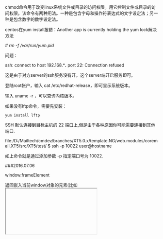 chmod命令用于改变linux系统文件或目录的访问权限。用它控制文件或目录的访问权限。该命令有两种用法。一种是包含字母和操作符表达式的文字设定法；另一种是包含数字的数字设定法。

centos在yum install报错：Another app is currently holding the yum lock解决方法

*# rm -f /var/run/yum.pid*


问题：

ssh: connect to host 192.168.***.** port 22: Connection refused

这是由于对方server的ssh服务没有开。这个server端开启服务即可。 

登陆root帐户，输入 cat  /etc/redhat-release，即可显示系统版本。

输入 uname  -r ，可以查询内核版本。

 如果没有lftp命令，需要先安装：

    yum install lftp


SSH 默认连接到目标主机的 22 端口上,但是由于各种原因你可能需要连接到其他端口.

file:/D:/Mailtech/cmdev/branches/XT5.0.x/template.NG/web.modules/coremail.XT5/src/XT5/test/    $ ssh -p 10022 user@hostname

如上命令就是通过添加参数 -p 指定端口号为 10022.


###2016.07.06

window.frameElement

返回嵌入当前window对象的元素(比如 <iframe> 或者 <object>),如果当前window对象已经是顶层窗口,则返回null.


    new Dialog({
        trigger: '#example5',
        height: '400px'
    }).before('show',function() {
        this.set('content', this.activeTrigger.attr('data-src'));
    });




deferred对象就是jQuery的回调函数解决方案。

dtd.resolve()的意思是，将dtd对象的执行状态从"未完成"改为"已完成"，从而触发done()方法。

还存在一个deferred.reject()方法，作用是将dtd对象的执行状态从"未完成"改为"已失败"，从而触发fail()方法。

jQuery提供了deferred.promise()方法。它的作用是，在原来的deferred对象上返回另一个deferred对象，后者只开放与改变执行状态无关的方法（比如done()方法和fail()方法），屏蔽与改变执行状态有关的方法（比如resolve()方法和reject()方法），从而使得执行状态不能被改变。


1） $.Deferred() 生成一个deferred对象。

　　（2） deferred.done() 指定操作成功时的回调函数

　　（3） deferred.fail() 指定操作失败时的回调函数

　　（4） deferred.promise() 没有参数时，返回一个新的deferred对象，该对象的运行状态无法被改变；接受参数时，作用为在参数对象上部署deferred接口。

　　（5） deferred.resolve() 手动改变deferred对象的运行状态为"已完成"，从而立即触发done()方法。

　　（6）deferred.reject() 这个方法与deferred.resolve()正好相反，调用后将deferred对象的运行状态变为"已失败"，从而立即触发fail()方法。

　　（7） $.when() 为多个操作指定回调函数。

除了这些方法以外，deferred对象还有二个重要方法，上面的教程中没有涉及到。

　　（8）deferred.then()

有时为了省事，可以把done()和fail()合在一起写，这就是then()方法。



**打开项目下的.idea文件夹，找到其中的vcs.xml打开，将<mapping directory="" vcs="" />中的vcs的值清空即可**



当一个程序开始启动后，stdin, stdout, and stderr are 0, 1,and 2，其它的文件描述符则排在其后。

 Linux的本质就是一切皆文件，输入输出设备也是以文件形式存在和管理的。

内核启动的时候默认打开这三个I/O设备文件：标准输入文件stdin，标准输出文件stdout，标准错误输出文件stderr，分别得到文件描述符 0, 1, 2。

jQuery.inArray()函数用于在数组中搜索指定的值，并返回其索引值。如果数组中不存在该值，则返回 -1。




2016.07.15


断点调试，查看位置出发函数，   
core  文件proto 函数

熟悉整体布局，函数位置，调用



.sendMessage
.offMessage
.subscribe
.publish
.unsubscrib



jQuery的deferred对象详解

deferred对象就是jQuery的回调函数解决方案defer的意思是"延迟"
为多个操作指定回调函数

deferred对象的另一大好处，就是它允许你为多个事件指定一个回调函数，这是传统写法做不到的。

请看下面的代码，它用到了一个新的方法$.when()：

    　　$.when($.ajax("test1.html"), $.ajax("test2.html"))

    　　.done(function(){ alert("哈哈，成功了！"); })

    　　.fail(function(){ alert("出错啦！"); });

    （运行代码示例4）

这段代码的意思是，先执行两个操作$.ajax("test1.html")和$.ajax("test2.html")，如果都成功了，就运行done()指定的回调函数；如果有一个失败或都失败了，就执行fail()指定的回调函数。

jQuery规定，deferred对象有三种执行状态----未完成，已完成和已失败。如果执行状态是"已完成"（resolved）,deferred对象立刻调用done()方法指定的回调函数；如果执行状态是"已失败"，调用fail()方法指定的回调函数；如果执行状态是"未完成"，则继续等待，或者调用progress()方法指定的回调函数（jQuery1.7版本添加）。

还存在一个deferred.reject()方法，作用是将dtd对象的执行状态从"未完成"改为"已失败"，从而触发fail()方法。

有时为了省事，可以把done()和fail()合在一起写，这就是then()方法。

    　　$.when($.ajax( "/main.php" ))

    　　.then(successFunc, failureFunc );


react sixiang 
if (sessionStorage.clickcount) {
    sessionStorage.clickcount = Number(sessionStorage.clickcount)+1;
} else {
    sessionStorage.clickcount = 1;
}
document.getElementById("result").innerHTML = "you have clicked the button " + sessionStorage.clickcount + "times in this session.";





some thing not right , try every detatial

>Node

Generators are functions which can be exited and later re-entered. Their context (variable bindings) will be saved across re-entrances. --- https://developer.mozilla.org...





F8: 继续执行
F10: step over, 单步执行, 不进入函数
F11: step into, 单步执行, 进入函数
shift + F11: step out, 跳出函数
ctrl + o: 打开文件
ctrl + shit + o: 跳到函数定义位置
ctrl + shift + f: 所有脚本中搜索


一个 Promise 一般有3种状态：

pending: 初始状态，不是fulfilled，也不是rejected.
fulfilled: 操作成功完成.
rejected: 操作失败.

CSS雪碧图合并 - 减少请求
合并压缩CSS跟JavaScript代码 - 减少请求
CSS代码放在header头部里面，JavaScript代码放到body结束之前 - 因为JavaScript代码执行会阻塞
然后我们可以自豪地晒出下面的代码片段：

<!DOCTYPE HTML>
<html>
    <head>
        <link rel="stylesheet" href="xxx.cdn.com/??a.css,b.css" />
    </head>
    <body>
        ...
        <script src="xxx.cdn.com/??a.js,b.js"></script>
    </body>
</html>


在每个 HTTP 2.0 的 流 里面有个 优先值 ，这个 优先值 确定着客户端跟服务器处理不同的 流 采取不同的 优先级策略 ，高优先级的应该优先发送，但这不会绝对的（绝对等待会导致 首队阻塞 问题）。在分配处理资源和客户端与服务器间的宽带，不同优先级的混合都是必须的。

HTTP 2.0 新增加 服务器提示 ，可以先于客户端检测到将要请求的资源，提前通知客户端，服务器不发送所有资源的实体，只发送资源的 URL。客户端接到提示后会进行验证缓存，如果发现需要这些资源，则正式发起请求。

HTTP协议从0.9版本开始不断增加新的功能特性，但长远来看都是 向前兼容 的，HTTP 2.0 在 应用层 跟 传输层 之间增加了一个 二进制分帧层，从而能够达到 “在不改动HTTP的语义、HTTP方法、状态码、URI及首部字段的情况下，突破HTTP 1.1的性能限制，改进传输性能，实现低延迟和高吞吐量。”

在 二进制分帧层 上， HTTP 2.0 会将所有传输的信息分割为更小的消息和帧，并对它们采用二进制格式的编码，其中 HTTP 1.1 的首部信息会被封装到 Headers 帧，而 request body 被封装到 Data 帧里面。